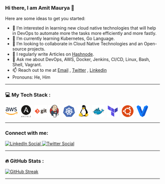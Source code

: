 ### Hi there, I am Amit Maurya 👋


Here are some ideas to get you started:

- 🔭 I’m interested in learning new cloud native technologies that will help in DevOps to automate more the tasks more efficiently and more fastly.
- 🌱 I’m currently learning Kubernetes, Go Language.
- 👯 I’m looking to collaborate in Cloud Native Technologies and an Open-source projects.
- 📃 I regularly write Articles on [Hashnode](https://hashnode.com/@amitmau07).
- 💬 Ask me about DevOps, AWS, Docker, Jenkins, CI/CD, Linux, Bash, Shell, Vagrant.
- 📫 Reach out to me at [Email](ammaurya0712@gmail.com) , [Twitter](https://twitter.com/amitmau07) , [Linkedin](https://www.linkedin.com/in/amit-maurya07/)
-  Pronouns: He, Him
---
### 💻 My Tech Stack :
<div>
  <img src="https://github.com/devicons/devicon/blob/master/icons/amazonwebservices/amazonwebservices-original-wordmark.svg" title="Amazon Web Service" alt="AWS" width="40" height="40"/>&nbsp;
  <img src="https://github.com/devicons/devicon/blob/master/icons/ansible/ansible-original-wordmark.svg" title="Ansible" alt="Ansible" width="40" height="40"/>&nbsp;
  <img src="https://github.com/devicons/devicon/blob/master/icons/git/git-original-wordmark.svg" title="Git" **alt="Git" width="40" height="40"/>
  <img src="https://github.com/devicons/devicon/blob/master/icons/jenkins/jenkins-original.svg" title="Jenkins" alt="Jenkins" width="40" height="40"/>&nbsp;
  <img src="https://github.com/devicons/devicon/blob/master/icons/kubernetes/kubernetes-plain.svg" title="Kubernetes" alt="Kubernetes" width="40" height="40"/>&nbsp;
  <img src="https://github.com/devicons/devicon/blob/master/icons/linux/linux-original.svg" title="Linux" alt="Linux" width="40" height="40"/>&nbsp;
  <img src="https://github.com/devicons/devicon/blob/master/icons/docker/docker-original.svg" title="Docker" alt="Docker" width="40" height="40"/>&nbsp;
  <img src="https://github.com/devicons/devicon/blob/master/icons/terraform/terraform-original.svg" title="Terraform" alt="Terraform" width="40" height="40"/>&nbsp;
  <img src="https://github.com/devicons/devicon/blob/master/icons/ubuntu/ubuntu-plain.svg" title="Ubuntu" alt="Ubuntu" width="40" height="40"/>&nbsp;
  <img src="https://github.com/devicons/devicon/blob/master/icons/vagrant/vagrant-original.svg" title="Vagrant" alt="Vagrant" width="40" height="40"/>&nbsp;
  </div>
  
  ---
  
### Connect with me:

<div id="badges">
  <a href="www.linkedin.com/in/amit-maurya07">
    <img src="https://img.shields.io/badge/LinkedIn-blue?style=for-the-badge&logo=linkedin&logoColor=white" alt="LinkedIn Social"/>
  </a>
  <a href="(https://twitter.com/amitmau07)">
    <img src="https://img.shields.io/badge/Twitter-blue?style=for-the-badge&logo=twitter&logoColor=white" alt="Twitter Social"/>
  </a>
</div>

---


  ### :fire: GitHub Stats :
  [![GitHub Streak](http://github-readme-streak-stats.herokuapp.com?user=amitmaurya07&theme=merko)](https://git.io/streak-stats)
  
  ---
  
 


